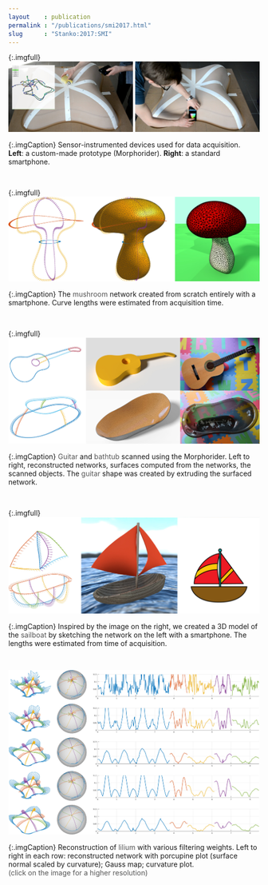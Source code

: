 ```yaml
---
layout    : publication
permalink : "/publications/smi2017.html"
slug      : "Stanko:2017:SMI"
---
```


{:.imgfull}
![Acquisition devices](/assets/smi2017/acquisition.jpg)

{:.imgCaption}
Sensor-instrumented devices used for data acquisition.  
**Left**: a custom-made prototype (Morphorider).
**Right**: a standard smartphone.

<br />

{:.imgfull}
![Mushroom](/assets/smi2017/mushroom.jpg)

{:.imgCaption}
The
<span style="color:#555">mushroom</span>
network created from scratch entirely with a smartphone.
Curve lengths were estimated from acquisition time.

<br />

{:.imgfull}
![Results](/assets/smi2017/guitab.jpg)

{:.imgCaption}
<span style="color:#555">Guitar</span>
and
<span style="color:#555">bathtub</span>
scanned using the Morphorider. Left to right, reconstructed networks, surfaces computed from the networks, the scanned objects.
The
<span style="color:#555">guitar</span>
shape was created by extruding the surfaced network.

<br />

{:.imgfull}
![Results](/assets/smi2017/sailboat.jpg)

{:.imgCaption}
Inspired by the image on the right, we created a 3D model of the
<span style="color:#555">sailboat</span>
by sketching the network on the left with a smartphone. The lengths were estimated from time of acquisition.

<br />

<a href="/assets/smi2017/porcupine.jpg"><img alt="Lilium porcupine" class="imgfull" src="/assets/smi2017/porcupine.jpg" /></a>

{:.imgCaption}
Reconstruction of
<span style="color:#555">lilium</span>
with various filtering weights. Left to right in each row: reconstructed network with porcupine plot (surface normal scaled by curvature); Gauss map; curvature plot.  
<span style="color:#555">(click on the image for a higher resolution)</span>
